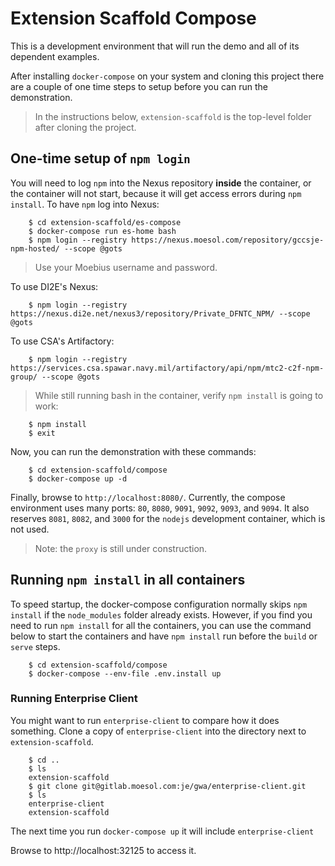 # Extension Scaffold Compose

This is a development environment that will run the demo
and all of its dependent examples.

After installing `docker-compose` on your system and cloning this project
there are a couple of one time steps to setup before you can run the demonstration.

> In the instructions below, `extension-scaffold` is the top-level folder after cloning the project.

## One-time setup of `npm login`

You will need to log `npm` into the Nexus repository **inside** the container,
or the container will not start, because it will get access errors during `npm install`.
To have `npm` log into Nexus:

```
    $ cd extension-scaffold/es-compose
    $ docker-compose run es-home bash
    $ npm login --registry https://nexus.moesol.com/repository/gccsje-npm-hosted/ --scope @gots
```
> Use your Moebius username and password.

To use DI2E's Nexus:
```
    $ npm login --registry https://nexus.di2e.net/nexus3/repository/Private_DFNTC_NPM/ --scope @gots
```

To use CSA's Artifactory:
```
    $ npm login --registry https://services.csa.spawar.navy.mil/artifactory/api/npm/mtc2-c2f-npm-group/ --scope @gots
```

>  While still running bash in the container, verify `npm install` is going to work:

```
    $ npm install
    $ exit
```

Now, you can run the demonstration with these commands:

```
    $ cd extension-scaffold/compose
    $ docker-compose up -d
```

Finally, browse to `http://localhost:8080/`. 
Currently, the compose environment uses many ports: `80`, `8080`, `9091`, `9092`, `9093`, and `9094`. 
It also reserves `8081`, `8082`, and `3000` for the `nodejs` development container, which is not used.

> Note: the `proxy` is still under construction.

## Running `npm install` in all containers

To speed startup, the docker-compose configuration normally
skips `npm install` if the `node_modules` folder already exists.
However, if you find you need to run `npm install` for all the
containers, you can use the command below to start the containers
and have `npm install` run before the `build` or `serve` steps.

```
    $ cd extension-scaffold/compose
    $ docker-compose --env-file .env.install up
```

### Running Enterprise Client

You might want to run `enterprise-client` to compare how it does something.
Clone a copy of `enterprise-client` into the directory next to `extension-scaffold`.

```
    $ cd ..
    $ ls 
    extension-scaffold
    $ git clone git@gitlab.moesol.com:je/gwa/enterprise-client.git
    $ ls
    enterprise-client
    extension-scaffold
```

The next time you run `docker-compose up` it will include `enterprise-client`

Browse to http://localhost:32125 to access it.
